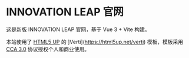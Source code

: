 # INNOVATION LEAP 官网

这是新版 INNOVATION LEAP 官网，基于 Vue 3 + Vite 构建。

本站使用了 [HTML5 UP](https://html5up.net/) 的 ]Verti](https://html5up.net/verti) 模板，模板采用 [CCA 3.0](https://html5up.net/license) 协议授权个人和商业使用。
